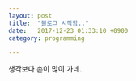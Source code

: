 ```yaml
---
layout: post
title:  "블로그 시작함.."
date:   2017-12-23 01:33:10 +0900
category: programming

---
```


생각보다 손이 많이 가네..
